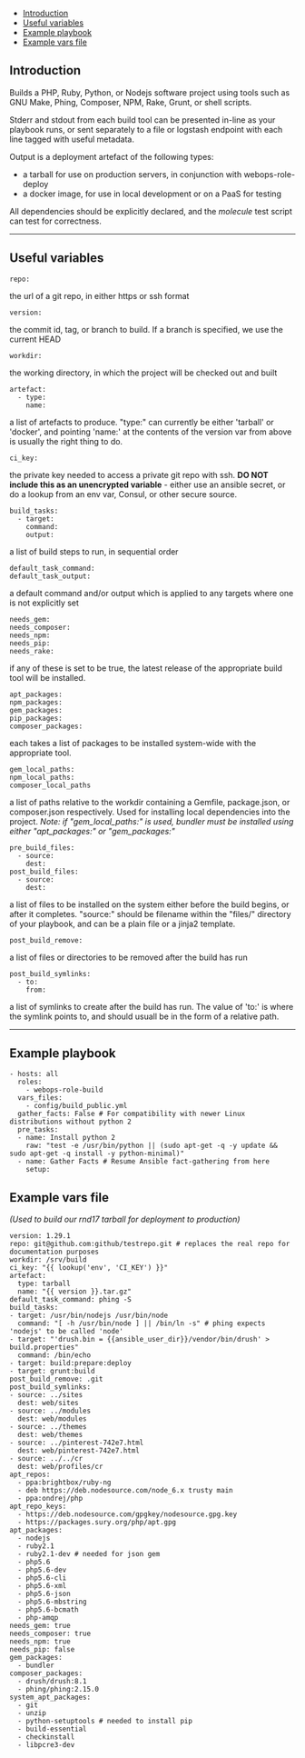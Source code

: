 
<!-- TOC -->

- [Introduction](#introduction)
- [Useful variables](#useful-variables)
- [Example playbook](#example-playbook)
- [Example vars file](#example-vars-file)

<!-- /TOC -->

## Introduction

Builds a PHP, Ruby, Python, or Nodejs software project using tools such as GNU Make, Phing, Composer, NPM, Rake, Grunt, or shell scripts.

Stderr and stdout from each build tool can be presented in-line as your playbook runs, or sent separately to a file or logstash endpoint with each line tagged with useful metadata.

Output is a deployment artefact of the following types:
- a tarball for use on production servers, in conjunction with webops-role-deploy
- a docker image, for use in local development or on a PaaS for testing 

All dependencies should be explicitly declared, and the *molecule* test script can test for correctness.

---
## Useful variables

    repo:
the url of a git repo, in either https or ssh format

    version:
the commit id, tag, or branch to build. If a branch is specified, we use the current HEAD

    workdir:
the working directory, in which the project will be checked out and built

    artefact:
      - type:
        name:
a list of artefacts to produce. "type:" can currently be either 'tarball' or 'docker', and pointing 'name:' at the contents of the version var from above is usually the right thing to do.

    ci_key: 
the private key needed to access a private git repo with ssh. **DO NOT include this as an unencrypted variable** - either use an ansible secret, or do a lookup from an env var, Consul, or other secure source. 

    build_tasks:
      - target:
        command:
        output:
a list of build steps to run, in sequential order

    default_task_command:
    default_task_output:
a default command and/or output which is applied to any targets where one is not explicitly set

    needs_gem:
    needs_composer:
    needs_npm:
    needs_pip:
    needs_rake:
if any of these is set to be true, the latest release of the appropriate build tool will be installed.

    apt_packages:
    npm_packages:
    gem_packages:
    pip_packages:
    composer_packages:
each takes a list of packages to be installed system-wide with the appropriate tool.

    gem_local_paths:
    npm_local_paths:
    composer_local_paths
a list of paths relative to the workdir containing a Gemfile, package.json, or composer.json respectively. Used for installing local dependencies into the project. *Note: if "gem_local_paths:" is used, bundler must be installed using either "apt_packages:" or "gem_packages:"* 

    pre_build_files:
      - source:
        dest:
    post_build_files:
      - source:
        dest:
a list of files to be installed on the system either before the build begins, or after it completes. "source:" should be filename within the "files/" directory of your playbook, and can be a plain file or a jinja2 template.

    post_build_remove:
a list of files or directories to be removed after the build has run

    post_build_symlinks:
      - to:
        from:
a list of symlinks to create after the build has run. The value of 'to:' is where the symlink points to, and should usuall be in the form of a relative path.  

---
## Example playbook

    - hosts: all
      roles:
        - webops-role-build
      vars_files:
        - config/build_public.yml
      gather_facts: False # For compatibility with newer Linux distributions without python 2
      pre_tasks:
      - name: Install python 2
        raw: "test -e /usr/bin/python || (sudo apt-get -q -y update && sudo apt-get -q install -y python-minimal)"
      - name: Gather Facts # Resume Ansible fact-gathering from here
        setup:	

## Example vars file
*(Used to build our rnd17 tarball for deployment to production)*

    version: 1.29.1
    repo: git@github.com:github/testrepo.git # replaces the real repo for documentation purposes
    workdir: /srv/build
    ci_key: "{{ lookup('env', 'CI_KEY') }}"
    artefact:
      type: tarball
      name: "{{ version }}.tar.gz"
    default_task_command: phing -S
    build_tasks:
    - target: /usr/bin/nodejs /usr/bin/node
      command: "[ -h /usr/bin/node ] || /bin/ln -s" # phing expects 'nodejs' to be called 'node'
    - target: "'drush.bin = {{ansible_user_dir}}/vendor/bin/drush' > build.properties"
      command: /bin/echo
    - target: build:prepare:deploy
    - target: grunt:build
    post_build_remove: .git
    post_build_symlinks:
    - source: ../sites
      dest: web/sites
    - source: ../modules
      dest: web/modules
    - source: ../themes
      dest: web/themes
    - source: ../pinterest-742e7.html
      dest: web/pinterest-742e7.html
    - source: ../../cr
      dest: web/profiles/cr
    apt_repos:
      - ppa:brightbox/ruby-ng
      - deb https://deb.nodesource.com/node_6.x trusty main
      - ppa:ondrej/php
    apt_repo_keys:
      - https://deb.nodesource.com/gpgkey/nodesource.gpg.key
      - https://packages.sury.org/php/apt.gpg
    apt_packages:
      - nodejs
      - ruby2.1
      - ruby2.1-dev # needed for json gem
      - php5.6
      - php5.6-dev
      - php5.6-cli
      - php5.6-xml
      - php5.6-json
      - php5.6-mbstring
      - php5.6-bcmath
      - php-amqp
    needs_gem: true
    needs_composer: true
    needs_npm: true
    needs_pip: false
    gem_packages:
      - bundler
    composer_packages:
      - drush/drush:8.1
      - phing/phing:2.15.0
    system_apt_packages:
      - git
      - unzip
      - python-setuptools # needed to install pip
      - build-essential
      - checkinstall
      - libpcre3-dev